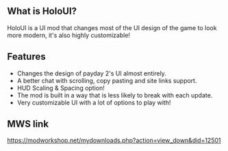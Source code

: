  ## What is HoloUI? ##
HoloUI is a UI mod that changes most of the UI design of the game to look more modern, it's also highly customizable!

 ## Features ##
 - Changes the design of payday 2's UI almost entirely.
 - A better chat with scrolling, copy pasting and site links support.
 - HUD Scaling & Spacing option!
 - The mod is built in a way that is less likely to break with each update.
 - Very customizable UI with a lot of options to play with!

## MWS link ##
https://modworkshop.net/mydownloads.php?action=view_down&did=12501
